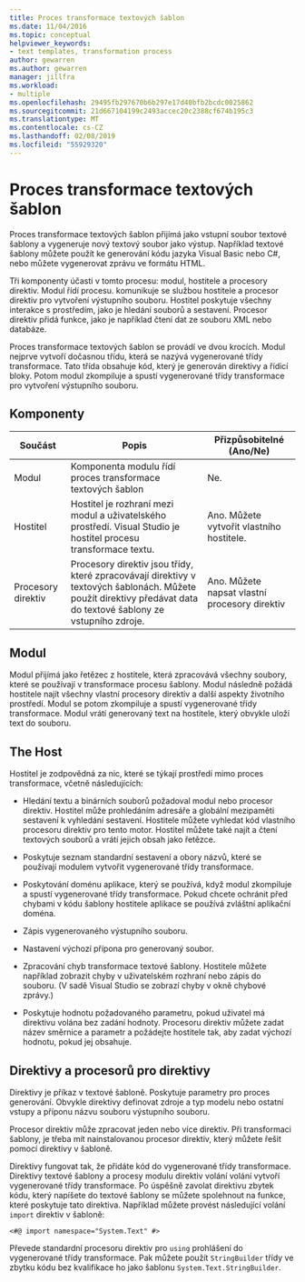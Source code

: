 ```yaml
---
title: Proces transformace textových šablon
ms.date: 11/04/2016
ms.topic: conceptual
helpviewer_keywords:
- text templates, transformation process
author: gewarren
ms.author: gewarren
manager: jillfra
ms.workload:
- multiple
ms.openlocfilehash: 29495fb297670b6b297e17d40bfb2bcdc0025862
ms.sourcegitcommit: 21d667104199c2493accec20c2388cf674b195c3
ms.translationtype: MT
ms.contentlocale: cs-CZ
ms.lasthandoff: 02/08/2019
ms.locfileid: "55929320"
---
```

# <a name="the-text-template-transformation-process"></a>Proces transformace textových šablon
Proces transformace textových šablon přijímá jako vstupní soubor textové šablony a vygeneruje nový textový soubor jako výstup. Například textové šablony můžete použít ke generování kódu jazyka Visual Basic nebo C#, nebo můžete vygenerovat zprávu ve formátu HTML.

 Tři komponenty účasti v tomto procesu: modul, hostitele a procesory direktiv. Modul řídí procesu. komunikuje se službou hostitele a procesor direktiv pro vytvoření výstupního souboru. Hostitel poskytuje všechny interakce s prostředím, jako je hledání souborů a sestavení. Procesor direktiv přidá funkce, jako je například čtení dat ze souboru XML nebo databáze.

 Proces transformace textových šablon se provádí ve dvou krocích. Modul nejprve vytvoří dočasnou třídu, která se nazývá vygenerované třídy transformace. Tato třída obsahuje kód, který je generován direktivy a řídicí bloky. Potom modul zkompiluje a spustí vygenerované třídy transformace pro vytvoření výstupního souboru.

## <a name="components"></a>Komponenty

|Součást|Popis|Přizpůsobitelné (Ano/Ne)|
|-|-|-|
|Modul|Komponenta modulu řídí proces transformace textových šablon|Ne.|
|Hostitel|Hostitel je rozhraní mezi modul a uživatelského prostředí. Visual Studio je hostitel procesu transformace textu.|Ano. Můžete vytvořit vlastního hostitele.|
|Procesory direktiv|Procesory direktiv jsou třídy, které zpracovávají direktivy v textových šablonách. Můžete použít direktivy předávat data do textové šablony ze vstupního zdroje.|Ano. Můžete napsat vlastní procesory direktiv|

## <a name="the-engine"></a>Modul
 Modul přijímá jako řetězec z hostitele, která zpracovává všechny soubory, které se používají v transformace procesu šablony. Modul následně požádá hostitele najít všechny vlastní procesory direktiv a další aspekty životního prostředí. Modul se potom zkompiluje a spustí vygenerované třídy transformace. Modul vrátí generovaný text na hostitele, který obvykle uloží text do souboru.

## <a name="the-host"></a>The Host
 Hostitel je zodpovědná za nic, které se týkají prostředí mimo proces transformace, včetně následujících:

-   Hledání textu a binárních souborů požadoval modul nebo procesor direktiv. Hostitel může prohledáním adresáře a globální mezipaměti sestavení k vyhledání sestavení. Hostitele můžete vyhledat kód vlastního procesoru direktiv pro tento motor. Hostitel můžete také najít a čtení textových souborů a vrátí jejich obsah jako řetězce.

-   Poskytuje seznam standardní sestavení a obory názvů, které se používají modulem vytvořit vygenerované třídy transformace.

-   Poskytování doménu aplikace, který se používá, když modul zkompiluje a spustí vygenerované třídy transformace. Pokud chcete ochránit před chybami v kódu šablony hostitele aplikace se používá zvláštní aplikační doména.

-   Zápis vygenerovaného výstupního souboru.

-   Nastavení výchozí přípona pro generovaný soubor.

-   Zpracování chyb transformace textové šablony. Hostitele můžete například zobrazit chyby v uživatelském rozhraní nebo zápis do souboru. (V sadě Visual Studio se zobrazí chyby v okně chybové zprávy.)

-   Poskytuje hodnotu požadovaného parametru, pokud uživatel má direktivu volána bez zadání hodnoty. Procesoru direktiv můžete zadat název směrnice a parametr a požádejte hostitele tak, aby zadat výchozí hodnotu, pokud jej obsahuje.

## <a name="directives-and-directive-processors"></a>Direktivy a procesorů pro direktivy
 Direktivy je příkaz v textové šabloně. Poskytuje parametry pro proces generování. Obvykle direktivy definovat zdroje a typ modelu nebo ostatní vstupy a příponu názvu souboru výstupního souboru.

 Procesor direktiv může zpracovat jeden nebo více direktiv. Při transformaci šablony, je třeba mít nainstalovanou procesor direktiv, který můžete řešit pomocí direktivy v šabloně.

 Direktivy fungovat tak, že přidáte kód do vygenerované třídy transformace. Direktivy textové šablony a procesy modulu direktiv volání volání vytvoří vygenerované třídy transformace. Po úspěšně zavolat direktivu zbytek kódu, který napíšete do textové šablony se můžete spolehnout na funkce, které poskytuje tato direktiva. Například můžete provést následující volání `import` direktiv v šabloně:

 `<#@ import namespace="System.Text" #>`

 Převede standardní procesoru direktiv pro `using` prohlášení do vygenerované třídy transformace. Pak můžete použít `StringBuilder` třídy ve zbytku kódu bez kvalifikace ho jako šablonu `System.Text.StringBuilder`.
